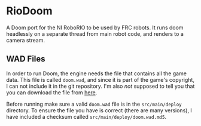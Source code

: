# RioDoom

A Doom port for the NI RoboRIO to be used by FRC robots. It runs doom headlessly on a separate thread from main robot code, and renders to a camera stream. 

## WAD Files

In order to run Doom, the engine needs the file that contains all the game data. This file is called `doom.wad`, and since it is part of the game's copyright, I can not include it in the git repository. I'm also *not* supposed to tell you that you can download the file from [here](https://github.com/Akbar30Bill/DOOM_wads).

Before running make sure a valid `doom.wad` file is in the `src/main/deploy` directory. To ensure the file you have is correct (there are many versions), I have included a checksum called `src/main/deploy/doom.wad.md5`. 